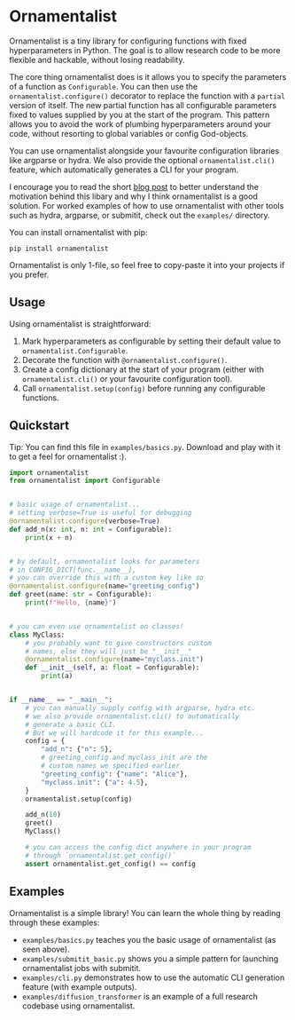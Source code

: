 # Ornamentalist

Ornamentalist is a tiny library for configuring functions with fixed hyperparameters in Python. The goal is to allow research code to be more flexible and hackable, without losing readability.

The core thing ornamentalist does is it allows you to specify the parameters of a function as `Configurable`. You can then use the `ornamentalist.configure()` decorator to replace the function with a `partial` version of itself. The new partial function has all configurable parameters fixed to values supplied by you at the start of the program. This pattern allows you to avoid the work of plumbing hyperparameters around your code, without resorting to global variables or config God-objects.

You can use ornamentalist alongside your favourite configuration libraries like argparse or hydra. We also provide the optional `ornamentalist.cli()` feature, which automatically generates a CLI for your program.

I encourage you to read the short [blog post](https://charl-ai.github.io/blog/args) to better understand the motivation behind this libary and why I think ornamentalist is a good solution. For worked examples of how to use ornamentalist with other tools such as hydra, argparse, or submitit, check out the `examples/` directory.

You can install ornamentalist with pip:

```
pip install ornamentalist
```

Ornamentalist is only 1-file, so feel free to copy-paste it into your projects if you prefer.

## Usage

Using ornamentalist is straightforward:

1. Mark hyperparameters as configurable by setting their default value to `ornamentalist.Configurable`.
2. Decorate the function with `@ornamentalist.configure()`.
3. Create a config dictionary at the start of your program (either with `ornamentalist.cli()` or your favourite configuration tool).
4. Call `ornamentalist.setup(config)` before running any configurable functions.

## Quickstart

Tip: You can find this file in `examples/basics.py`. Download and play with it to get a feel for ornamentalist :).

```python
import ornamentalist
from ornamentalist import Configurable


# basic usage of ornamentalist...
# setting verbose=True is useful for debugging
@ornamentalist.configure(verbose=True)
def add_n(x: int, n: int = Configurable):
    print(x + n)


# by default, ornamentalist looks for parameters
# in CONFIG_DICT[func.__name__],
# you can override this with a custom key like so
@ornamentalist.configure(name="greeting_config")
def greet(name: str = Configurable):
    print(f"Hello, {name}")


# you can even use ornamentalist on classes!
class MyClass:
    # you probably want to give constructors custom
    # names, else they will just be "__init__"
    @ornamentalist.configure(name="myclass.init")
    def __init__(self, a: float = Configurable):
        print(a)


if __name__ == "__main__":
    # you can manually supply config with argparse, hydra etc.
    # we also provide ornamentalist.cli() to automatically
    # generate a basic CLI.
    # But we will hardcode it for this example...
    config = {
        "add_n": {"n": 5},
        # greeting_config and myclass_init are the
        # custom names we specified earlier
        "greeting_config": {"name": "Alice"},
        "myclass.init": {"a": 4.5},
    }
    ornamentalist.setup(config)

    add_n(10)
    greet()
    MyClass()

    # you can access the config dict anywhere in your program
    # through `ornamentalist.get_config()`
    assert ornamentalist.get_config() == config
```

## Examples

Ornamentalist is a simple library! You can learn the whole thing by reading through these examples:

- `examples/basics.py` teaches you the basic usage of ornamentalist (as seen above).
- `examples/submitit_basic.py` shows you a simple pattern for launching ornamentalist jobs with submitit.
- `examples/cli.py` demonstrates how to use the automatic CLI generation feature (with example outputs).
- `examples/diffusion_transformer` is an example of a full research codebase using ornamentalist.